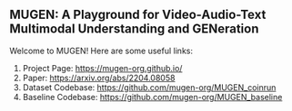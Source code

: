 ## MUGEN: A Playground for Video-Audio-Text Multimodal Understanding and GENeration
Welcome to MUGEN! Here are some useful links:
1. Project Page: https://mugen-org.github.io/
2. Paper: https://arxiv.org/abs/2204.08058
3. Dataset Codebase: https://github.com/mugen-org/MUGEN_coinrun
4. Baseline Codebase: https://github.com/mugen-org/MUGEN_baseline
